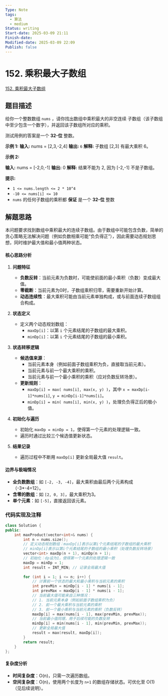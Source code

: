 ```yaml
---
Type: Note
tags:
  - 算法
  - medium
Status: writing
Start-date: 2025-03-09 21:11
Finish-date: 
Modified-date: 2025-03-09 22:09
Publish: false
---
```



# 152. 乘积最大子数组
[152. 乘积最大子数组](https://leetcode.cn/problems/maximum-product-subarray/)

## 题目描述
给你一个整数数组 `nums` ，请你找出数组中乘积最大的非空连续 子数组（该子数组中至少包含一个数字），并返回该子数组所对应的乘积。

测试用例的答案是一个 **32-位** 整数。

**示例 1:**
**输入:** nums = [2,3,-2,4]
**输出:** `6`
**解释:** 子数组 [2,3] 有最大乘积 6。

**示例 2:**

**输入:** nums = [-2,0,-1]
**输出:** 0
**解释:** 结果不能为 2, 因为 [-2,-1] 不是子数组。

**提示:**
- `1 <= nums.length <= 2 * 10^4`
- `-10 <= nums[i] <= 10`
- `nums` 的任何子数组的乘积都 **保证** 是一个 **32-位** 整数

## 解题思路

本问题要求找到数组中乘积最大的连续子数组。由于数组中可能包含负数，简单的贪心策略无法解决问题（例如负数相乘可能“负负得正”），因此需要动态规划思想，同时维护最大值和最小值两种状态。

#### 核心思路分析
1. **问题特征**  
   - **负数反转**：当前元素为负数时，可能使前面的最小乘积（负数）变成最大值。
   - **零截断**：当前元素为0时，子数组乘积归零，需要重新开始计算。
   - **动态连续性**：最大乘积可能由当前元素单独构成，或与前面连续子数组组合构成。

2. **状态定义**  
   - 定义两个动态规划数组：
     - `maxDp[i]`：以第 `i` 个元素结尾的子数组的最大乘积。
     - `minDp[i]`：以第 `i` 个元素结尾的子数组的最小乘积。

3. **状态转移逻辑**  
   - **候选值来源**：
     - 当前元素本身（例如前面子数组乘积为负，直接取当前元素）。
     - 当前元素与前一个最大乘积的乘积。
     - 当前元素与前一个最小乘积的乘积（应对负数反转场景）。
   - **更新规则**：
     - `maxDp[i] = max( nums[i], max(x, y) )`，其中 `x = maxDp[i-1]*nums[i]`, `y = minDp[i-1]*nums[i]`。
     - `minDp[i] = min( nums[i], min(x, y) )`，处理负负得正后的极小值。

4. **初始化与遍历**  
   - 初始化 `maxDp = minDp = 1`，使得第一个元素的处理逻辑一致。
   - 遍历时通过比较三个候选值更新状态。

5. **结果记录**  
   - 遍历过程中不断用 `maxDp[i]` 更新全局最大值 `result`。



#### 边界与极端情况
- **全负数数组**：如 `[-2, -3, -4]`，最大乘积由最后两个元素构成（-3*-4=12）。
- **含零的数组**：如 `[2, 0, 3]`，最大乘积为3。
- **单个元素**：如 `[-5]`，直接返回该元素。


### 代码实现及注释

```cpp
class Solution {
public:
    int maxProduct(vector<int>& nums) {
        int n = nums.size();
        // 定义动态规划数组：maxDp[i]表示以第i个元素结尾的子数组的最大乘积
        // minDp[i]表示以第i个元素结尾的子数组的最小乘积（处理负数反转场景）
        vector<int> maxDp(n + 1), minDp(n + 1);
        // 初始化：dp设为1，使得第一个元素的处理逻辑一致
        maxDp = minDp = 1;
        int result = INT_MIN; // 记录全局最大值
        
        for (int i = 1; i <= n; i++) {
            // 计算前一个状态的最大和最小乘积与当前元素的乘积
            int prevMin = minDp[i - 1] * nums[i - 1];
            int prevMax = maxDp[i - 1] * nums[i - 1];
            // 当前最大值可能来自三种情况：
            // 1. 当前元素本身（例如前面子数组乘积为负）
            // 2. 前一个最大乘积与当前元素的乘积
            // 3. 前一个最小乘积与当前元素的乘积（负数反转）
            maxDp[i] = max(nums[i - 1], max(prevMin, prevMax));
            // 当前最小值同理，用于后续可能的负数反转
            minDp[i] = min(nums[i - 1], min(prevMin, prevMax));
            // 更新全局最大值
            result = max(result, maxDp[i]);
        }
        return result;
    }
};
```

#### 复杂度分析
- **时间复杂度**：O(n)，只需一次遍历数组。
- **空间复杂度**：O(n)，使用两个长度为 `n+1` 的数组存储状态。可优化至 O(1)（见后续说明）。

